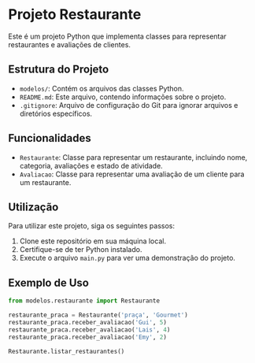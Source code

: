 # Projeto Restaurante

Este é um projeto Python que implementa classes para representar restaurantes e avaliações de clientes.

## Estrutura do Projeto

- `modelos/`: Contém os arquivos das classes Python.
- `README.md`: Este arquivo, contendo informações sobre o projeto.
- `.gitignore`: Arquivo de configuração do Git para ignorar arquivos e diretórios específicos.

## Funcionalidades

- `Restaurante`: Classe para representar um restaurante, incluindo nome, categoria, avaliações e estado de atividade.
- `Avaliacao`: Classe para representar uma avaliação de um cliente para um restaurante.

## Utilização

Para utilizar este projeto, siga os seguintes passos:

1. Clone este repositório em sua máquina local.
2. Certifique-se de ter Python instalado.
3. Execute o arquivo `main.py` para ver uma demonstração do projeto.

## Exemplo de Uso

```python
from modelos.restaurante import Restaurante

restaurante_praca = Restaurante('praça', 'Gourmet')
restaurante_praca.receber_avaliacao('Gui', 5)
restaurante_praca.receber_avaliacao('Lais', 4)
restaurante_praca.receber_avaliacao('Emy', 2)

Restaurante.listar_restaurantes()